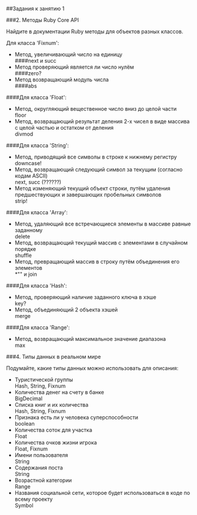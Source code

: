 ##Задания к занятию 1

###2. Методы Ruby Core API

Найдите в документации Ruby методы для объектов разных классов.

Для класса 'Fixnum':

* Метод, увеличивающий число на единицу<br>
####next и succ
* Метод проверяющий является ли число нулём<br>
####zero?
* Метод возвращающий модуль числа<br>
####abs

####Для класса 'Float':

* Метод, округляющий вещественное число вниз до целой части<br>
floor
* Метод, возвращающий результат деления 2-х чисел в виде массива с целой частью и остатком от деления<br>
divmod

####Для класса 'String':

* Метод, приводящий все символы в строке к нижнему регистру<br>
downcase!
* Метод, возвращающий следующий символ за текущим (согласно кодам ASCII)<br>
next, succ (??????)
* Метод изменяющий текущий объект строки, путём удаления предшествующих и завершающих пробельных символов<br>
strip!

####Для класса 'Array':

* Метод, удаляющий все встречающиеся элементы в массиве равные заданному<br>
delete
* Метод, возвращающий текущий массив с элементами в случайном порядке<br>
shuffle
* Метод, превращающий массив в строку путём объединения его элементов<br>
*"" и join

####Для класса 'Hash':

* Метод, проверяющий наличие заданного ключа в хэше<br>
key?
* Метод, объединяющий 2 объекта хэшей<br>
merge

####Для класса 'Range':

* Метод, возвращающий максимальное значение диапазона<br>
max

###4. Типы данных в реальном мире

Подумайте, какие типы данных можно использовать для описания:

* Туристической группы<br>
Hash, String, Fixnum
* Количества денег на счету в банке<br>
BigDecimal
* Списка книг и их количества<br>
Hash, String, Fixnum
* Признака есть ли у человека суперспособности<br>
boolean
* Количества соток для участка<br>
Float
* Количества очков жизни игрока<br>
Float, Fixnum
* Имени пользователя<br>
String
* Содержания поста<br>
String
* Возрастной категории<br>
Range
* Названия социальной сети, которое будет использоваться в коде по всему проекту<br>
Symbol
